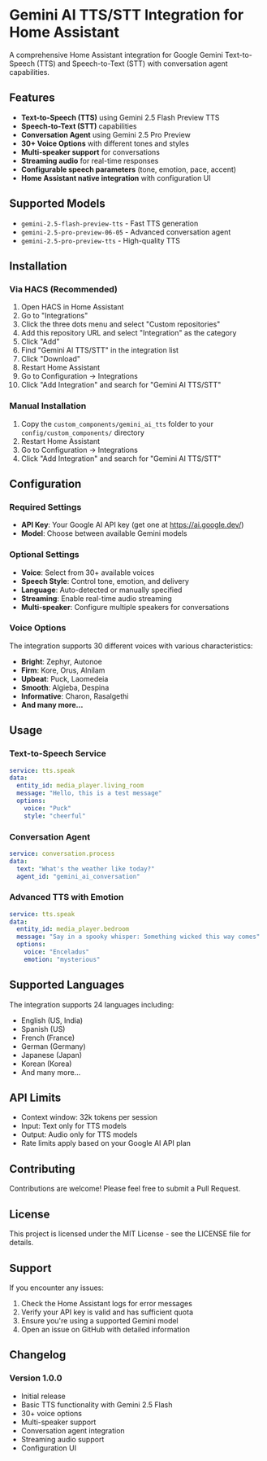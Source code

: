 # Gemini AI TTS/STT Integration for Home Assistant

A comprehensive Home Assistant integration for Google Gemini Text-to-Speech (TTS) and Speech-to-Text (STT) with conversation agent capabilities.

## Features

- **Text-to-Speech (TTS)** using Gemini 2.5 Flash Preview TTS
- **Speech-to-Text (STT)** capabilities 
- **Conversation Agent** using Gemini 2.5 Pro Preview
- **30+ Voice Options** with different tones and styles
- **Multi-speaker support** for conversations
- **Streaming audio** for real-time responses
- **Configurable speech parameters** (tone, emotion, pace, accent)
- **Home Assistant native integration** with configuration UI

## Supported Models

- `gemini-2.5-flash-preview-tts` - Fast TTS generation
- `gemini-2.5-pro-preview-06-05` - Advanced conversation agent
- `gemini-2.5-pro-preview-tts` - High-quality TTS

## Installation

### Via HACS (Recommended)

1. Open HACS in Home Assistant
2. Go to "Integrations"
3. Click the three dots menu and select "Custom repositories"
4. Add this repository URL and select "Integration" as the category
5. Click "Add"
6. Find "Gemini AI TTS/STT" in the integration list
7. Click "Download"
8. Restart Home Assistant
9. Go to Configuration → Integrations
10. Click "Add Integration" and search for "Gemini AI TTS/STT"

### Manual Installation

1. Copy the `custom_components/gemini_ai_tts` folder to your `config/custom_components/` directory
2. Restart Home Assistant
3. Go to Configuration → Integrations
4. Click "Add Integration" and search for "Gemini AI TTS/STT"

## Configuration

### Required Settings

- **API Key**: Your Google AI API key (get one at https://ai.google.dev/)
- **Model**: Choose between available Gemini models

### Optional Settings

- **Voice**: Select from 30+ available voices
- **Speech Style**: Control tone, emotion, and delivery
- **Language**: Auto-detected or manually specified
- **Streaming**: Enable real-time audio streaming
- **Multi-speaker**: Configure multiple speakers for conversations

### Voice Options

The integration supports 30 different voices with various characteristics:

- **Bright**: Zephyr, Autonoe
- **Firm**: Kore, Orus, Alnilam  
- **Upbeat**: Puck, Laomedeia
- **Smooth**: Algieba, Despina
- **Informative**: Charon, Rasalgethi
- **And many more...**

## Usage

### Text-to-Speech Service

```yaml
service: tts.speak
data:
  entity_id: media_player.living_room
  message: "Hello, this is a test message"
  options:
    voice: "Puck"
    style: "cheerful"
```

### Conversation Agent

```yaml
service: conversation.process
data:
  text: "What's the weather like today?"
  agent_id: "gemini_ai_conversation"
```

### Advanced TTS with Emotion

```yaml
service: tts.speak
data:
  entity_id: media_player.bedroom
  message: "Say in a spooky whisper: Something wicked this way comes"
  options:
    voice: "Enceladus"
    emotion: "mysterious"
```

## Supported Languages

The integration supports 24 languages including:
- English (US, India)
- Spanish (US)
- French (France)
- German (Germany)
- Japanese (Japan)
- Korean (Korea)
- And many more...

## API Limits

- Context window: 32k tokens per session
- Input: Text only for TTS models
- Output: Audio only for TTS models
- Rate limits apply based on your Google AI API plan

## Contributing

Contributions are welcome! Please feel free to submit a Pull Request.

## License

This project is licensed under the MIT License - see the LICENSE file for details.

## Support

If you encounter any issues:

1. Check the Home Assistant logs for error messages
2. Verify your API key is valid and has sufficient quota
3. Ensure you're using a supported Gemini model
4. Open an issue on GitHub with detailed information

## Changelog

### Version 1.0.0
- Initial release
- Basic TTS functionality with Gemini 2.5 Flash
- 30+ voice options
- Multi-speaker support
- Conversation agent integration
- Streaming audio support
- Configuration UI
